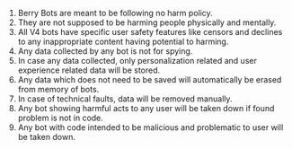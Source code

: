 1. Berry Bots are meant to be following no harm policy.
2. They are not supposed to be harming people physically and mentally.
3. All V4 bots have specific user safety features like censors and declines to any inappropriate content having potential to harming.
4. Any data collected by any bot is not for spying.
5. In case any data collected, only personalization related and user experience related data will be stored.
6. Any data which does not need to be saved will automatically be erased from memory of bots.
7. In case of technical faults, data will be removed manually.
8. Any bot showing harmful acts to any user will be taken down if found problem is not in code.
9. Any bot with code intended to be malicious and problematic to user will be taken down.